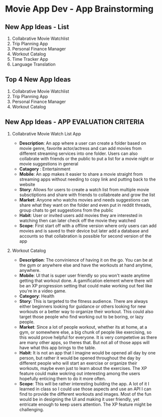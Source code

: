# Movie App Dev - App Brainstorming
## New App Ideas - List
1. Collabrative Movie Watchlist
1. Trip Planning App
1. Personal Finance Manager
1. Workout Catalog
1. Time Tracker App
1. Language Translation


## Top 4 New App Ideas
1. Collabrative Movie Watchlist
1. Trip Planning App
1. Personal Finance Manager
1. Workout Catalog


## New App Ideas - APP EVALUATION CRITERIA

1.  Collabrative Movie Watch List App
    - **Description**: An app where a user can create a folder based on movie genre, favorite actor/actress and can add movies from different streaming services into one folder. Users can also collabrate with friends or the public to put a list for a movie night or movie suggestions in general
    - **Catagory** : Entertainment
    - **Mobile**: An app makes it easier to share a movie straight from streaming apps without needing to copy link and putting back to the website
     
    * **Story**: Allows for users to create a watch list from multiple movie subsctiptions and share with friends to collabreate and grow the list
    * **Market**: Anyone who watchs movies and needs suggestions can share what they want on the folder and even put in reddit threads, group chats to get suggestions from the public
    * **Habit**:  User or invited users add movies they are interested in watching then can later check off the movie they watched
    * **Scope**: First start off with a offline version where only users can add movies and is saved to their device but later add a database and accounts so that collabration is possible for second version of the app

1.  Workout Catalog
    * **Description**: The convinience of having it on the go. You can be at the gym or anywhere else and have the workouts at hand anytime, anywhere. 
    * **Mobile**: UI that is super user friendly so you won't waste anytime getting that workout done. A gamification element where there will be an XP progression setting that could make working out feel like you're in a video game.
    * **Category**: Health
    * **Story**: This is targeted to the fitness audience. There are always either beginners looking for guidance or others looking for new workouts or a better way to organize their workout. This could also target those people who find working out to be boring, or lazy people.
    * **Market**: Since a lot of people workout, whether its at home, at a gym, or somewhere else, a big chunk of people like exercising, so this would prove helpful for everyone. It is very competetive as there are many other apps, so theres that. But not all of those apps will have what this app brings to the table.
    * **Habit**: It is not an app that I imagine would be opened all day by one person, but rather it would be opened throughout the day by different people who will start an exercise or organize their workouts, maybe even just to learn about the exercises. The XP feature could make wokring out interesting among the users hopefully enticing them to do it more often.
    * **Scope**: This will be rather interesting building the app. A lot of it I learned in class so I could use those aspects and use an API I can find to provide the different workouts and images. Most of the fun would be in designing the UI and making it user friendly, yet entricate enough to keep users attention. The XP feature might be challenging.